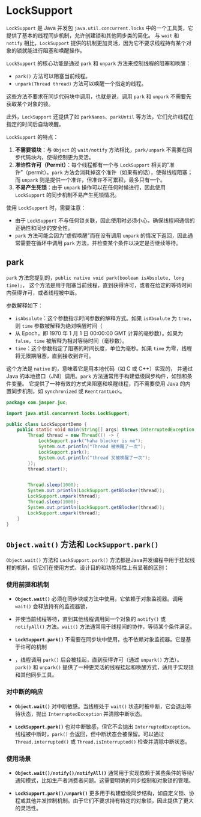 # LockSupport
`LockSupport` 是 Java 并发包 `java.util.concurrent.locks` 中的一个工具类，它提供了基本的线程同步机制，允许创建锁和其他同步类的简化。
与 `wait` 和 `notify` 相比，`LockSupport` 提供的机制更加灵活，因为它不要求线程持有某个对象的锁就能进行阻塞和唤醒操作。

`LockSupport` 的核心功能是通过 `park` 和 `unpark` 方法来控制线程的阻塞和唤醒：

- `park()` 方法可以阻塞当前线程。
- `unpark(Thread thread)` 方法可以唤醒一个指定的线程。

这些方法不要求在同步代码块中调用，也就是说，调用 `park` 和 `unpark` 不需要先获取某个对象的锁。

此外，`LockSupport` 还提供了如 `parkNanos`、`parkUntil` 等方法，它们允许线程在指定的时间后自动唤醒。

`LockSupport` 的特点：

1. **不需要锁块**：与 `Object` 的 `wait/notify` 方法相比，`park/unpark` 不需要在同步代码块内，使得控制更为灵活。
2. **准许性许可（Permit）**：每个线程都有一个与 `LockSupport` 相关的“准许”（permit）。`park` 方法会消耗掉这个准许（如果有的话），使得线程阻塞；而 `unpark` 则是提供一个准许，但准许不可累积，最多只有一个。
3. **不易产生死锁**：由于 `unpark` 操作可以在任何时候进行，因此使用 `LockSupport` 的同步机制不易产生死锁情况。

使用 `LockSupport` 时，需要注意：

- 由于 `LockSupport` 不与任何锁关联，因此使用时必须小心，确保线程间通信的正确性和同步的安全性。
- `park` 方法可能会因为“虚假唤醒”而在没有调用 `unpark` 的情况下返回，因此通常需要在循环中调用 `park` 方法，并检查某个条件以决定是否继续等待。

## park
`park` 方法您提到的，`public native void park(boolean isAbsolute, long time);`，
这个方法是用于阻塞当前线程，直到获得许可，或者在给定的等待时间内获得许可，或者线程被中断。

参数解释如下：
- `isAbsolute`：这个参数指示时间参数的解释方式。如果 `isAbsolute` 为 `true`，则 `time` 参数被解释为绝对唤醒时间（
- 从 Epoch，即 1970 年 1 月 1 日 00:00:00 GMT 计算的毫秒数）。如果为 `false`，`time` 被解释为相对等待时间（毫秒数）。
- `time`：这个参数指定了阻塞的时间长度，单位为毫秒。如果 `time` 为零，线程将无限期阻塞，直到接收到许可。

这个方法是 `native` 的，意味着它是用本地代码（如 C 或 C++）实现的，
并通过 Java 的本地接口（JNI）调用。`park` 方法通常用于构建低级同步构件，如锁和条件变量。
它提供了一种有效的方式来阻塞和唤醒线程，而不需要使用 Java 的内置同步机制，如 `synchronized` 或 `ReentrantLock`。

```java
package com.jasper.juc;

import java.util.concurrent.locks.LockSupport;

public class LockSupportDemo {
    public static void main(String[] args) throws InterruptedException {
        Thread thread = new Thread(() -> {
            LockSupport.park("haha blocker is me");
            System.out.println("Thread 被唤醒了一次");
            LockSupport.park();
            System.out.println("thread 又被唤醒了一次");
        });
        thread.start();


        Thread.sleep(1000);
        System.out.println(LockSupport.getBlocker(thread));
        LockSupport.unpark(thread);
        Thread.sleep(1000);
        System.out.println(LockSupport.getBlocker(thread));
        LockSupport.unpark(thread);
    }
}
```
## `Object.wait()` 方法和 `LockSupport.park()`
`Object.wait()` 方法和 `LockSupport.park()` 方法都是Java并发编程中用于挂起线程的机制，但它们在使用方式、设计目的和功能特性上有显著的区别：

### 使用前提和机制

- **`Object.wait()`** 必须在同步块或方法中使用，它依赖于对象监视器。调用 `wait()` 会释放持有的监视器锁，
- 并使当前线程等待，直到其他线程调用同一个对象的 `notify()` 或 `notifyAll()` 方法。`wait()` 方法通常用于线程间的协作，等待某个条件满足。

- **`LockSupport.park()`** 不需要在同步块中使用，也不依赖对象监视器。它是基于许可的机制
- ，线程调用 `park()` 后会被挂起，直到获得许可（通过 `unpark()` 方法）。`park()` 和 `unpark()` 提供了一种更灵活的线程挂起和唤醒方式，适用于实现锁和其他同步工具。

### 对中断的响应

- **`Object.wait()`** 对中断敏感。当线程处于 `wait()` 状态时被中断，它会退出等待状态，抛出 `InterruptedException` 并清除中断状态。

- **`LockSupport.park()`** 也对中断敏感，但它不会抛出 `InterruptedException`。线程被中断时，`park()` 会返回，但中断状态会被保留。可以通过 `Thread.interrupted()` 或 `Thread.isInterrupted()` 检查并清除中断状态。

### 使用场景

- **`Object.wait()/notify()/notifyAll()`** 通常用于实现依赖于某些条件的等待/通知模式，比如生产者消费者问题。这需要明确的同步控制和对象锁的管理。

- **`LockSupport.park()/unpark()`** 更多用于构建低级同步结构，如自定义锁、协程或其他并发控制机制。由于它们不要求持有特定的对象锁，因此提供了更大的灵活性。

